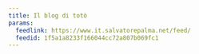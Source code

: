 ```yaml
---
title: Il blog di totò
params:
  feedlink: https://www.it.salvatorepalma.net/feed/
  feedid: 1f5a1a8233f166044cc72a807b069fc1
---
```

